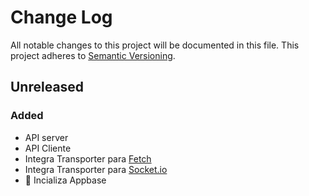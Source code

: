 # Change Log
All notable changes to this project will be documented in this file.
This project adheres to [Semantic Versioning](http://semver.org/).

## Unreleased
### Added
 - API server
 - API Cliente
 - Integra Transporter para [Fetch]
 - Integra Transporter para [Socket.io]
 - 💟 Incializa Appbase

[Socket.io]: http://socket.io/docs/
[Fetch]: https://developer.mozilla.org/en/docs/Web/API/Fetch_API
